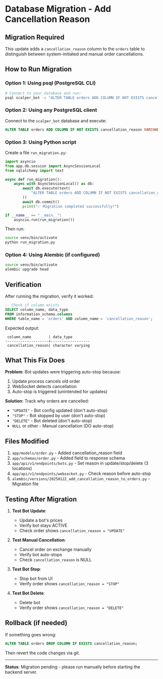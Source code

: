 # Database Migration - Add Cancellation Reason

## Migration Required

This update adds a `cancellation_reason` column to the `orders` table to distinguish between system-initiated and manual order cancellations.

## How to Run Migration

### Option 1: Using psql (PostgreSQL CLI)

```bash
# Connect to your database and run:
psql scalper_bot -c "ALTER TABLE orders ADD COLUMN IF NOT EXISTS cancellation_reason VARCHAR(50);"
```

### Option 2: Using any PostgreSQL client

Connect to the `scalper_bot` database and execute:

```sql
ALTER TABLE orders ADD COLUMN IF NOT EXISTS cancellation_reason VARCHAR(50);
```

### Option 3: Using Python script

Create a file `run_migration.py`:

```python
import asyncio
from app.db.session import AsyncSessionLocal
from sqlalchemy import text

async def run_migration():
    async with AsyncSessionLocal() as db:
        await db.execute(text(
            "ALTER TABLE orders ADD COLUMN IF NOT EXISTS cancellation_reason VARCHAR(50);"
        ))
        await db.commit()
        print("✅ Migration completed successfully!")

if __name__ == "__main__":
    asyncio.run(run_migration())
```

Then run:
```bash
source venv/bin/activate
python run_migration.py
```

### Option 4: Using Alembic (if configured)

```bash
source venv/bin/activate
alembic upgrade head
```

## Verification

After running the migration, verify it worked:

```sql
-- Check if column exists
SELECT column_name, data_type
FROM information_schema.columns
WHERE table_name = 'orders' AND column_name = 'cancellation_reason';
```

Expected output:
```
 column_name        | data_type
--------------------+------------------
 cancellation_reason| character varying
```

## What This Fix Does

**Problem**: Bot updates were triggering auto-stop because:
1. Update process cancels old order
2. WebSocket detects cancellation
3. Auto-stop is triggered (unintended for updates)

**Solution**: Track why orders are cancelled:
- `"UPDATE"` - Bot config updated (don't auto-stop)
- `"STOP"` - Bot stopped by user (don't auto-stop)
- `"DELETE"` - Bot deleted (don't auto-stop)
- `NULL` or other - Manual cancellation (DO auto-stop)

## Files Modified

1. `app/models/order.py` - Added cancellation_reason field
2. `app/schemas/order.py` - Added field to response schema
3. `app/api/v1/endpoints/bots.py` - Set reason in update/stop/delete (3 locations)
4. `app/api/v1/endpoints/websocket.py` - Check reason before auto-stop
5. `alembic/versions/20250122_add_cancellation_reason_to_orders.py` - Migration file

## Testing After Migration

1. **Test Bot Update**:
   - Update a bot's prices
   - Verify bot stays ACTIVE
   - Check order shows `cancellation_reason = "UPDATE"`

2. **Test Manual Cancellation**:
   - Cancel order on exchange manually
   - Verify bot auto-stops
   - Check `cancellation_reason` is NULL

3. **Test Bot Stop**:
   - Stop bot from UI
   - Verify order shows `cancellation_reason = "STOP"`

4. **Test Bot Delete**:
   - Delete bot
   - Verify order shows `cancellation_reason = "DELETE"`

## Rollback (if needed)

If something goes wrong:

```sql
ALTER TABLE orders DROP COLUMN IF EXISTS cancellation_reason;
```

Then revert the code changes via git.

---

**Status**: Migration pending - please run manually before starting the backend server.
